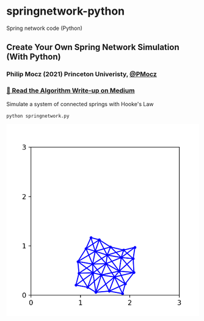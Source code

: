 # springnetwork-python
Spring network code (Python)

## Create Your Own Spring Network Simulation (With Python)

### Philip Mocz (2021) Princeton Univeristy, [@PMocz](https://twitter.com/PMocz)

### [📝 Read the Algorithm Write-up on Medium](https://philip-mocz.medium.com/create-your-own-spring-network-simulation-with-python-d9246e4091e5)

Simulate a system of connected springs
with Hooke's Law

```
python springnetwork.py
```

![Simulation](./springnetwork.png)
